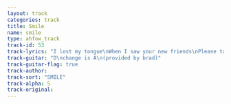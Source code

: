 ```yaml
---
layout: track
categories: track
title: Smile
name: smile
type: ahfow_track
track-id: 53
track-lyrics: "I lost my tongue\nWhen I saw your new friends\nPlease take me home\nTo the place it will end\n\nI felt to sick\nHad to smile, had to smile\nPlease take me home\nTo the place I belong\n\nI saw my room\nLooked so soft all about\nI felt so sick\nHad to smile, had to smile"
track-guitar: "D\nchange is A\n(provided by brad)"
track-guitar-flag: true
track-author: 
track-sort: "SMILE"
track-alpha: S
track-original: 
---
```

